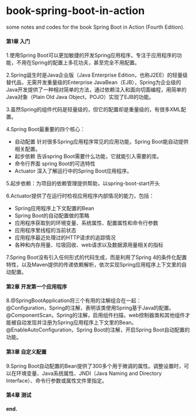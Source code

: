 # book-spring-boot-in-action
some notes and codes for the book Spring Boot in Action (Fourth Edition).

#### 第1章 入门
1.使用Spring Boot可以更加敏捷的开发Spring应用程序，专注于应用程序的功能，不用在Spring的配置上多花功夫，甚至完全不用配置。

2.Spring诞生时是Java企业版（Java Enterprise Edition，也称J2EE）的轻量级替代品，无需开发重量级的Enterprise JavaBean（EJB），Spring为企业级的Java开发提供了一种相对简单的方法，通过依赖注入和面向切面编程，用简单的Java对象（Plain Old Java Object，POJO）实现了EJB的功能。

3.虽然Spring的组件代码是轻量级的，但它的配置却是重量级的，有很多XML配置。

4.Spring Boot最重要的四个核心：
- 自动配置
针对很多Spring应用程序常见的应用功能，Spring Boot能自动提供相关配置。
- 起步依赖
告诉spring Boot需要什么功能，它就能引入需要的库。
- 命令行界面
spring Boot的可选特性
- Actuator
深入了解运行中的Spring Boot应用程序。

5.起步依赖：为项目的依赖管理提供帮助，以spring-boot-start开头

6.Actuator提供了在运行时检视应用程序内部情况的能力，包括：
- Spring应用程序上下文配置的Bean
- Spring Boot的自动配置做的策略
- 应用程序获取到的环境变量、系统属性、配置属性和命令行参数
- 应用程序里线程的当前状态
- 应用程序最近处理过的HTTP请求的追踪情况
- 各种和内存用量、垃圾回收、web请求以及数据源用量相关的指标

7.Spring Boot没有引入任何形式的代码生成，而是利用了Spring 4的条件化配置特性，以及Maven提供的传递依赖解析，依次实现Spring应用程序上下文里的自动配置。

#### 第2章 开发第一个应用程序
8.@SpringBootApplication将三个有用的注解组合在一起：<br>
@Configuration，Spring的注解，表明该类使用Spring基于Java的配置。<br>
@ComponentScan，Spring的注解，启用组件扫描，web控制器类和其他组件才能被自动发现并注册为Spring应用程序上下文里的Bean。<br>
@EnableAutoConfiguration，Spring Boot的注解，开启Spring Boot自动配置的功能。<br>

#### 第3章 自定义配置
9.Spring Boot自动配置的Bean提供了300多个用于微调的属性。调整设置时，可以在环境变量、Java系统属性、JNDI（Java Naming and Directory Interface）、命令行参数或属性文件里指定。

#### 第4章 测试







#### end.
